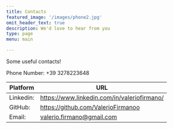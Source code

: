 ```yaml
---
title: Contacts
featured_image: '/images/phone2.jpg'
omit_header_text: true
description: We'd love to hear from you
type: page
menu: main

---
```


Some useful contacts!

Phone Number: +39 3278223648

Platform | URL
---|---
Linkedin:| https://www.linkedin.com/in/valeriofirmano/
GitHub:| https://github.com/ValerioFirmanoo
Email:| valerio.firmano@gmail.com


